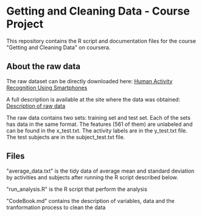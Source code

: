 Getting and Cleaning Data - Course Project
==========================================
This repository contains the R script and documentation files for the course "Getting and Cleaning Data" on coursera.


## About the raw data
The raw dataset can be directly downloaded here: [Human Activity Recognition Using Smartphones](https://d396qusza40orc.cloudfront.net/getdata%2Fprojectfiles%2FUCI%20HAR%20Dataset.zip)

A full description is available at the site where the data was obtained: [Description of raw data](http://archive.ics.uci.edu/ml/datasets/Human+Activity+Recognition+Using+Smartphones)

The raw data contains two sets: training set and test set. Each of the sets has data in the same format. The features (561 of them) are unlabeled and can be found in the x_test.txt. The activity labels are in the y_test.txt file. The test subjects are in the subject_test.txt file.

## Files
"average_data.txt" is the tidy data of average mean and standard deviation by activities and subjects after running the R script described below.

"run_analysis.R" is the R script that perform the analysis

"CodeBook.md" contains the description of variables, data and the tranformation process to clean the data

